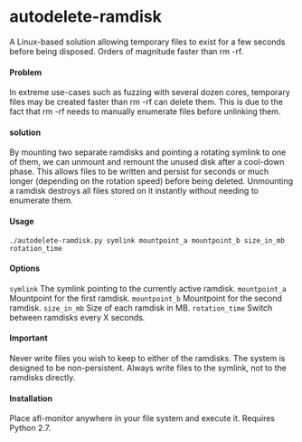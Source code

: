 # autodelete-ramdisk
A Linux-based solution allowing temporary files to exist for a few seconds before being disposed. Orders of magnitude faster than rm -rf.

#### Problem
In extreme use-cases such as fuzzing with several dozen cores, temporary files may be created faster than rm -rf can delete them.
This is due to the fact that rm -rf needs to manually enumerate files before unlinking them.

#### solution
By mounting two separate ramdisks and pointing a rotating symlink to one of them, we can unmount and remount the unused disk after a cool-down phase. This allows files to be written and persist for seconds or much longer (depending on the rotation speed) before being deleted. Unmounting a ramdisk destroys all files stored on it instantly without needing to enumerate them.

#### Usage
`./autodelete-ramdisk.py symlink mountpoint_a mountpoint_b size_in_mb rotation_time`

#### Options
`symlink` The symlink pointing to the currently active ramdisk.
`mountpoint_a` Mountpoint for the first ramdisk.
`mountpoint_b` Mountpoint for the second ramdisk.
`size_in_mb` Size of each ramdisk in MB.
`rotation_time` Switch between ramdisks every X seconds.

#### Important
Never write files you wish to keep to either of the ramdisks. The system is designed to be non-persistent.
Always write files to the symlink, not to the ramdisks directly.

#### Installation

Place afl-monitor anywhere in your file system and execute it. Requires Python 2.7.
